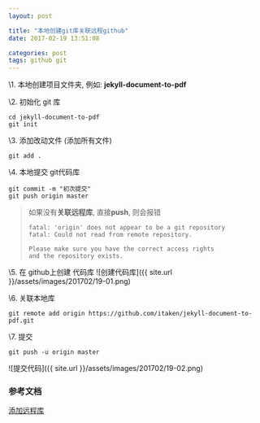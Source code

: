 ```yaml
---
layout: post

title: "本地创建git库关联远程github"
date: 2017-02-19 13:51:08

categories: post
tags: github git
---
```


\1. 本地创建项目文件夹, 例如: **jekyll-document-to-pdf**

\2. 初始化 git 库
```shell
cd jekyll-document-to-pdf
git init
```

\3. 添加改动文件 (添加所有文件)
```shell
git add .
```

\4. 本地提交 git代码库
```shell
git commit -m "初次提交"
git push origin master
```

> 如果没有**关联远程库**, 直接**push**, 则会报错
>
> ```
> fatal: 'origin' does not appear to be a git repository
> fatal: Could not read from remote repository.
>
> Please make sure you have the correct access rights
> and the repository exists.
> ```

\5. 在 github上创建 代码库
![创建代码库]({{ site.url }}/assets/images/201702/19-01.png)

\6. 关联本地库
```shell
git remote add origin https://github.com/itaken/jekyll-document-to-pdf.git
```

\7. 提交
```shell
git push -u origin master
```
![提交代码]({{ site.url }}/assets/images/201702/19-02.png)

### 参考文档 ###
[添加远程库](http://www.liaoxuefeng.com/wiki/0013739516305929606dd18361248578c67b8067c8c017b000/0013752340242354807e192f02a44359908df8a5643103a000)
